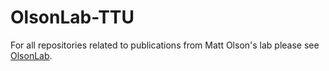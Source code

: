 # OlsonLab-TTU

For all repositories related to publications from Matt Olson's lab please see [OlsonLab](https://github.com/OlsonLab).
